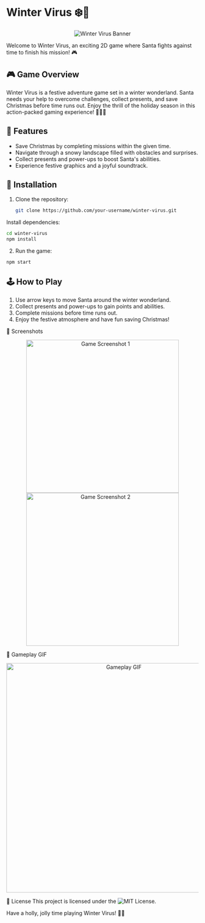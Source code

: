 # Winter Virus ❄️🎅

<div align="center">
  <img src="winter_virus_banner.png" alt="Winter Virus Banner">
</div>

Welcome to Winter Virus, an exciting 2D game where Santa fights against time to finish his mission! 🎮

## 🎮 Game Overview

Winter Virus is a festive adventure game set in a winter wonderland. Santa needs your help to overcome challenges, collect presents, and save Christmas before time runs out. Enjoy the thrill of the holiday season in this action-packed gaming experience! 🎅🏻🎄

## 🚀 Features

- Save Christmas by completing missions within the given time.
- Navigate through a snowy landscape filled with obstacles and surprises.
- Collect presents and power-ups to boost Santa's abilities.
- Experience festive graphics and a joyful soundtrack.

## 🎁 Installation

1. Clone the repository:
   ```bash
   git clone https://github.com/your-username/winter-virus.git

Install dependencies:
  ```bash
  cd winter-virus
  npm install
  ```

2. Run the game:
  ```bash
  npm start
  ```
## 🕹️ How to Play

1. Use arrow keys to move Santa around the winter wonderland.
2. Collect presents and power-ups to gain points and abilities.
3. Complete missions before time runs out.
4. Enjoy the festive atmosphere and have fun saving Christmas!

📸 Screenshots
<div align="center">
  <img src="screenshot1.png" alt="Game Screenshot 1" width="400">
  <img src="screenshot2.png" alt="Game Screenshot 2" width="400">
</div>

🎥 Gameplay GIF
<div align="center">
  <img src="gameplay.gif" alt="Gameplay GIF" width="600">
</div>

📝 License
This project is licensed under the ![MIT License](LICENCE).

Have a holly, jolly time playing Winter Virus! 🌟🎁
